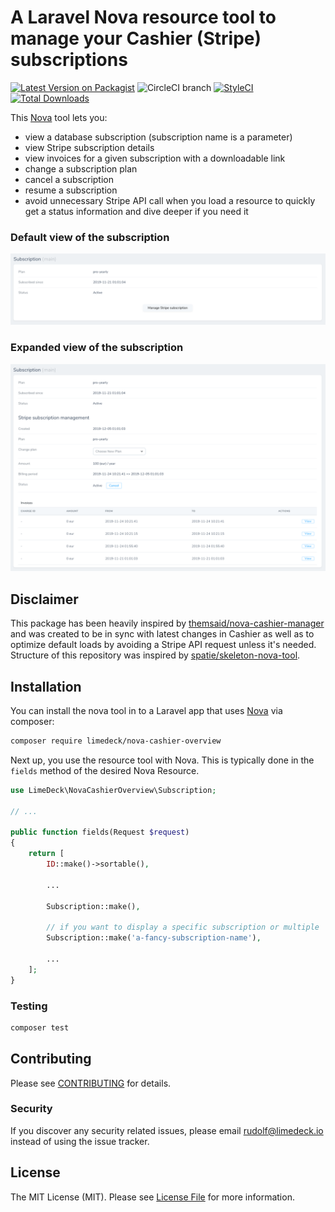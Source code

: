 # A Laravel Nova resource tool to manage your Cashier (Stripe) subscriptions

[![Latest Version on Packagist](https://img.shields.io/packagist/v/limedeck/nova-cashier-overview.svg?style=flat-square)](https://packagist.org/packages/limedeck/nova-cashier-overview)
![CircleCI branch](https://img.shields.io/circleci/project/github/limedeck/nova-cashier-overview/master.svg?style=flat-square)
[![StyleCI](https://github.styleci.io/repos/223514784/shield?branch=master)](https://github.styleci.io/repos/223514784)
[![Total Downloads](https://img.shields.io/packagist/dt/limedeck/nova-cashier-overview.svg?style=flat-square)](https://packagist.org/packages/limedeck/nova-cashier-overview)

This [Nova](https://nova.laravel.com) tool lets you:
- view a database subscription (subscription name is a parameter)
- view Stripe subscription details
- view invoices for a given subscription with a downloadable link
- change a subscription plan
- cancel a subscription
- resume a subscription
- avoid unnecessary Stripe API call when you load a resource to quickly get a status information and dive deeper if you need it

### Default view of the subscription

![screenshot of the initial Cashier overview tool](https://raw.githubusercontent.com/LimeDeck/nova-cashier-overview/master/screenshots/initial.png)

### Expanded view of the subscription

![screenshot of the expanded Cashier overview tool](https://raw.githubusercontent.com/LimeDeck/nova-cashier-overview/master/screenshots/expanded.png)

## Disclaimer

This package has been heavily inspired by [themsaid/nova-cashier-manager](https://github.com/themsaid/nova-cashier-manager) and was created to be in sync with latest changes in Cashier as well as to optimize default loads by avoiding a Stripe API request unless it's needed. Structure of this repository was inspired by [spatie/skeleton-nova-tool](https://github.com/spatie/skeleton-nova-tool).

## Installation

You can install the nova tool in to a Laravel app that uses [Nova](https://nova.laravel.com) via composer:

```bash
composer require limedeck/nova-cashier-overview
```

Next up, you use the resource tool with Nova. This is typically done in the `fields` method of the desired Nova Resource.

```php
use LimeDeck\NovaCashierOverview\Subscription;

// ...

public function fields(Request $request)
{
    return [
        ID::make()->sortable(),

        ...

        Subscription::make(),

        // if you want to display a specific subscription or multiple
        Subscription::make('a-fancy-subscription-name'), 

        ...
    ];
}
```

### Testing

``` bash
composer test
```

## Contributing

Please see [CONTRIBUTING](CONTRIBUTING.md) for details.

### Security

If you discover any security related issues, please email rudolf@limedeck.io instead of using the issue tracker.

## License

The MIT License (MIT). Please see [License File](LICENSE.md) for more information.
